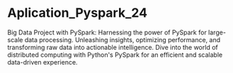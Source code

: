 # Aplication_Pyspark_24
Big Data Project with PySpark: Harnessing the power of PySpark for large-scale data processing. Unleashing insights, optimizing performance, and transforming raw data into actionable intelligence. Dive into the world of distributed computing with Python's PySpark for an efficient and scalable data-driven experience.
